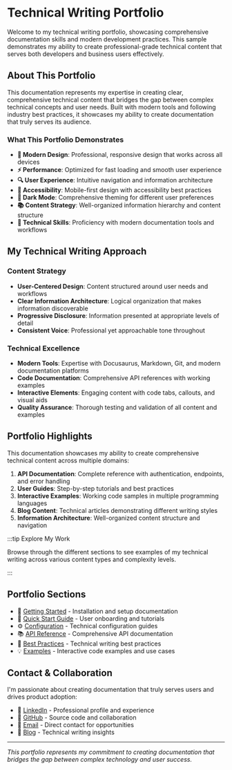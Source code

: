 # Technical Writing Portfolio

Welcome to my technical writing portfolio, showcasing comprehensive documentation skills and modern development practices. This sample demonstrates my ability to create professional-grade technical content that serves both developers and business users effectively.

## About This Portfolio

This documentation represents my expertise in creating clear, comprehensive technical content that bridges the gap between complex technical concepts and user needs. Built with modern tools and following industry best practices, it showcases my ability to create documentation that truly serves its audience.

### What This Portfolio Demonstrates

- **🎨 Modern Design**: Professional, responsive design that works across all devices
- **⚡ Performance**: Optimized for fast loading and smooth user experience
- **🔍 User Experience**: Intuitive navigation and information architecture
- **📱 Accessibility**: Mobile-first design with accessibility best practices
- **🌙 Dark Mode**: Comprehensive theming for different user preferences
- **📚 Content Strategy**: Well-organized information hierarchy and content structure
- **🔧 Technical Skills**: Proficiency with modern documentation tools and workflows

## My Technical Writing Approach

### Content Strategy

- **User-Centered Design**: Content structured around user needs and workflows
- **Clear Information Architecture**: Logical organization that makes information discoverable
- **Progressive Disclosure**: Information presented at appropriate levels of detail
- **Consistent Voice**: Professional yet approachable tone throughout

### Technical Excellence

- **Modern Tools**: Expertise with Docusaurus, Markdown, Git, and modern documentation platforms
- **Code Documentation**: Comprehensive API references with working examples
- **Interactive Elements**: Engaging content with code tabs, callouts, and visual aids
- **Quality Assurance**: Thorough testing and validation of all content and examples

## Portfolio Highlights

This documentation showcases my ability to create comprehensive technical content across multiple domains:

1. **API Documentation**: Complete reference with authentication, endpoints, and error handling
2. **User Guides**: Step-by-step tutorials and best practices
3. **Interactive Examples**: Working code samples in multiple programming languages
4. **Blog Content**: Technical articles demonstrating different writing styles
5. **Information Architecture**: Well-organized content structure and navigation

:::tip Explore My Work

Browse through the different sections to see examples of my technical writing across various content types and complexity levels.

:::

## Portfolio Sections

- 📖 [Getting Started](getting-started/installation) - Installation and setup documentation
- 🚀 [Quick Start Guide](getting-started/quick-start) - User onboarding and tutorials
- ⚙️ [Configuration](getting-started/configuration) - Technical configuration guides
- 📚 [API Reference](api/overview) - Comprehensive API documentation
- 🎯 [Best Practices](guides/best-practices) - Technical writing best practices
- 💡 [Examples](examples/basic-usage) - Interactive code examples and use cases

## Contact & Collaboration

I'm passionate about creating documentation that truly serves users and drives product adoption:

- 💼 [LinkedIn](https://linkedin.com/in/taylorwatsonb) - Professional profile and experience
- 🐛 [GitHub](https://github.com/taylorwatsonb/technical-documentation-sample) - Source code and collaboration
- 📧 [Email](mailto:taylor@example.com) - Direct contact for opportunities
- 📰 [Blog](https://taylorwatsonb.github.io/technical-documentation-sample/blog) - Technical writing insights

---

*This portfolio represents my commitment to creating documentation that bridges the gap between complex technology and user success.*